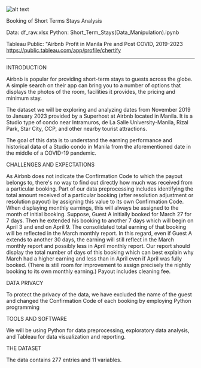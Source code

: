 ![alt text](https://chertify.com/wp-content/uploads/impt_docs/airbnb-cover.png?raw=true)

Booking of Short Terms Stays Analysis

Data: df_raw.xlsx
Python: Short_Term_Stays(Data_Manipulation).ipynb

Tableau Public:
"Airbnb Profit in Manila Pre and Post COVID, 2019-2023
https://public.tableau.com/app/profile/chertify

---

INTRODUCTION

Airbnb is popular for providing short-term stays to guests across the globe. A simple search on their app can bring you to a number of options that displays the photos of the room, facilities it provides, the pricing and minimum stay.

The dataset we will be exploring and analyzing dates from November 2019 to January 2023 provided by a Superhost at Airbnb located in Manila. It is a Studio type of condo near Intramuros, de La Salle University-Manila, Rizal Park, Star City, CCP, and other nearby tourist attractions.

The goal of this data is to understand the earning performance and historical data of a Studio condo in Manila from the aforementioned date in the middle of a COVID-19 pandemic.

CHALLENGES AND EXPECTATIONS

As Airbnb does not indicate the Confirmation Code to which the payout belongs to, there's no way to find out directly how much was received from a particular booking. Part of our data preprocessing includes identifying the total amount received of a particular booking (after resolution adjustment or resolution payout) by assigning this value to its own Confirmation Code.
When displaying monthly earnings, this will always be assigned to the month of initial booking. Suppose, Guest A initially booked for March 27 for 7 days. Then he extended his booking to another 7 days which will begin on April 3 and end on April 9. The consolidated total earning of that booking will be reflected in the March monthly report. In this regard, even if Guest A extends to another 30 days, the earning will still reflect in the March monthly report and possibly less in April monthly report. Our report should display the total number of days of this booking which can best explain why March had a higher earning and less than in April even if April was fully booked. (There is still room for improvement to assign precisely the nightly booking to its own monthly earning.)
Payout includes cleaning fee.

DATA PRIVACY

To protect the privacy of the data, we have excluded the name of the guest and changed the Confirmation Code of each booking by employing Python programming

TOOLS AND SOFTWARE

We will be using Python for data preprocessing, exploratory data analysis, and Tableau for data visualization and reporting.

THE DATASET

The data contains 277 entries and 11 variables.
